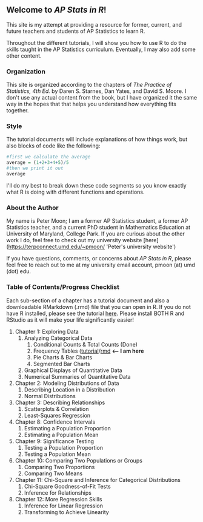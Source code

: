 ## Welcome to _AP Stats in R_! 

This site is my attempt at providing a resource for former, current, and future teachers and students of AP Statistics to learn R. 

Throughout the different tutorials, I will show you how to use R to do the skills taught in the AP Statistics curriculum. Eventually, I may also add some other content. 

### Organization

This site is organized according to the chapters of _The Practice of Statistics, 4th Ed._ by Daren S. Starnes, Dan Yates, and David S. Moore. I don't use any actual content from the book, but I have organized it the same way in the hopes that that helps you understand how everything fits together.

### Style

The tutorial documents will include explanations of how things work, but also blocks of code like the following: 

```r
#first we calculate the average
average = (1+2+3+4+5)/5
#then we print it out
average
```

I'll do my best to break down these code segments so you know exactly what R is doing with different functions and operations.

### About the Author

My name is Peter Moon; I am a former AP Statistics student, a former AP Statistics teacher, and a current PhD student in Mathematics Education at University of Maryland, College Park. If you are curious about the other work I do, feel free to check out my university website [here](https://terpconnect.umd.edu/~pmoon/ 'Peter's university website') 

If you have questions, comments, or concerns about _AP Stats in R_, please feel free to reach out to me at my university email account, pmoon (at) umd (dot) edu.

### Table of Contents/Progress Checklist

Each sub-section of a chapter has a tutorial document and also a downloadable RMarkdown (.rmd) file that you can open in R. If you do not have R installed, please see the tutorial [here](https://techvidvan.com/tutorials/install-r/). Please install BOTH R and RStudio as it will make your life significantly easier!

1. Chapter 1: Exploring Data
	1. Analyzing Categorical Data
		1. Conditional Counts & Total Counts (Done)
		2. Frequency Tables ([tutorial](ch1/1.1.a.html)/[rmd](ch1/1.1.a.rmd) **<-- I am here**
		3. Pie Charts & Bar Charts
		4. Segmented Bar Charts
	2. Graphical Displays of Quantitative Data
	3. Numerical Summaries of Quantitative Data
2. Chapter 2: Modeling Distributions of Data
	1. Describing Location in a Distribution
	2. Normal Distributions
3. Chapter 3: Describing Relationships
	1. Scatterplots & Correlation
	2. Least-Squares Regression
8. Chapter 8: Confidence Intervals
	1. Estimating a Population Proportion
	2. Estimating a Population Mean
9. Chapter 9: Significance Testing
	1. Testing a Population Proportion
	2. Testing a Population Mean
10. Chapter 10: Comparing Two Populations or Groups
	1. Comparing Two Proportions
	2. Comparing Two Means
11. Chapter 11: Chi-Square and Inference for Categorical Distributions
	1. Chi-Square Goodness-of-Fit Tests
	2. Inference for Relationships
12. Chapter 12: More Regression Skills
	1. Inference for Linear Regression
	2. Transforming to Achieve Linearity